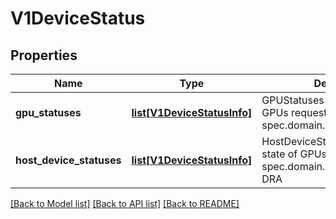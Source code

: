 # V1DeviceStatus

## Properties
Name | Type | Description | Notes
------------ | ------------- | ------------- | -------------
**gpu_statuses** | [**list[V1DeviceStatusInfo]**](V1DeviceStatusInfo.md) | GPUStatuses reflects the state of GPUs requested in spec.domain.devices.gpus | [optional] 
**host_device_statuses** | [**list[V1DeviceStatusInfo]**](V1DeviceStatusInfo.md) | HostDeviceStatuses reflects the state of GPUs requested in spec.domain.devices.hostDevices DRA | [optional] 

[[Back to Model list]](../README.md#documentation-for-models) [[Back to API list]](../README.md#documentation-for-api-endpoints) [[Back to README]](../README.md)


